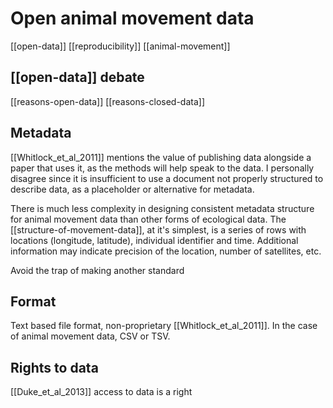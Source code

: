 # Open animal movement data

[[open-data]] [[reproducibility]] [[animal-movement]]


## [[open-data]] debate
[[reasons-open-data]]
[[reasons-closed-data]]


## Metadata
[[Whitlock_et_al_2011]] mentions the value of publishing data alongside a paper that uses it, as the methods will help speak to the data. I personally disagree since it is insufficient to use a document not properly structured to describe data, as a placeholder or alternative for metadata. 

There is much less complexity in designing consistent metadata structure for animal movement data than other forms of ecological data. The [[structure-of-movement-data]], at it's simplest, is a series of rows with locations (longitude, latitude), individual identifier and time. Additional information may indicate precision of the location, number of satellites, etc.

Avoid the trap of making another standard

## Format
Text based file format, non-proprietary [[Whitlock_et_al_2011]]. In the case of animal movement data, CSV or TSV. 

## Rights to data
[[Duke_et_al_2013]] access to data is a right
